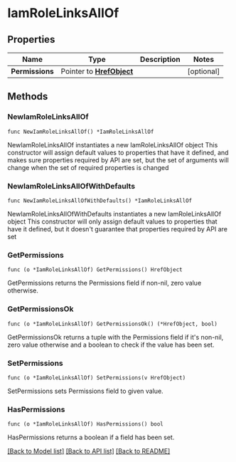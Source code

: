 # IamRoleLinksAllOf

## Properties

Name | Type | Description | Notes
------------ | ------------- | ------------- | -------------
**Permissions** | Pointer to [**HrefObject**](HrefObject.md) |  | [optional] 

## Methods

### NewIamRoleLinksAllOf

`func NewIamRoleLinksAllOf() *IamRoleLinksAllOf`

NewIamRoleLinksAllOf instantiates a new IamRoleLinksAllOf object
This constructor will assign default values to properties that have it defined,
and makes sure properties required by API are set, but the set of arguments
will change when the set of required properties is changed

### NewIamRoleLinksAllOfWithDefaults

`func NewIamRoleLinksAllOfWithDefaults() *IamRoleLinksAllOf`

NewIamRoleLinksAllOfWithDefaults instantiates a new IamRoleLinksAllOf object
This constructor will only assign default values to properties that have it defined,
but it doesn't guarantee that properties required by API are set

### GetPermissions

`func (o *IamRoleLinksAllOf) GetPermissions() HrefObject`

GetPermissions returns the Permissions field if non-nil, zero value otherwise.

### GetPermissionsOk

`func (o *IamRoleLinksAllOf) GetPermissionsOk() (*HrefObject, bool)`

GetPermissionsOk returns a tuple with the Permissions field if it's non-nil, zero value otherwise
and a boolean to check if the value has been set.

### SetPermissions

`func (o *IamRoleLinksAllOf) SetPermissions(v HrefObject)`

SetPermissions sets Permissions field to given value.

### HasPermissions

`func (o *IamRoleLinksAllOf) HasPermissions() bool`

HasPermissions returns a boolean if a field has been set.


[[Back to Model list]](../README.md#documentation-for-models) [[Back to API list]](../README.md#documentation-for-api-endpoints) [[Back to README]](../README.md)


